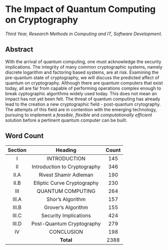 # The Impact of Quantum Computing on Cryptography

*Third Year, Research Methods in Computing and IT, Software Development.*

## Abstract

With the arrival of quantum computing, one must acknowledge the security implications. The integrity of many common cryptographic systems, namely discrete logarithm and factoring based systems, are at risk. Examining the pre-quantum state of cryptography, we will discuss the predicted affect of quantum on cryptography. Although there are quantum computers that exist today, all are far from capable of performing operations complex enough to break cyptographic algorithms widely used today. This does not mean an impact has not yet been felt. The threat of quantum computing has already lead to the creation a new cryptographic field - post-quantum crytography. The attempts of this field are in contention with the emerging technology, pursuing to implement a *feasible*, *flexible* and *computationally efficient* solution before a pertinent quantum  computer can be built.

## Word Count

| Section | Heading | Count |
|:---:|:---:|:---:|
| I | INTRODUCTION | 145 |
| II | Introduction to Cryptography | 346 |
| II.A | Rivest Shamir Adleman | 190 |
| II.B | Elliptic Curve Cryptography | 230 |
| III | QUANTUM COMPUTING | 264 |
| III.A | Shor’s Algorithm | 157 |
| III.B | Grover’s Algorithm | 155 |
| III.C | Security Implications | 424 |
| III.D | Post-Quantum Cryptography | 279 |
| IV | CONCLUSION | 198 |
| | **Total** | 2388 |